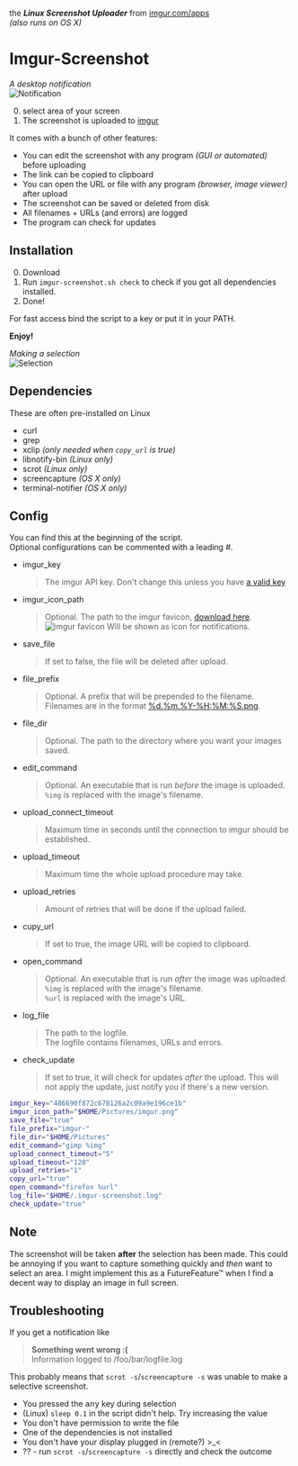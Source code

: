 the _**Linux Screenshot Uploader**_ from [imgur.com/apps](https://imgur.com/apps)<br>
_(also runs on OS X)_
# Imgur-Screenshot
_A desktop notification_<br>
![Notification](http://i.imgur.com/TVQ20qY.png)


0. select area of your screen
0. The screenshot is uploaded to [imgur](https://imgur.com)

It comes with a bunch of other features:
* You can edit the screenshot with any program _(GUI or automated)_ before uploading
* The link can be copied to clipboard
* You can open the URL or file with any program _(browser, image viewer)_ after upload
* The screenshot can be saved or deleted from disk
* All filenames + URLs (and errors) are logged
* The program can check for updates

Installation
----

0. Download
0. Run `imgur-screenshot.sh check` to check if you got all dependencies installed.
0. Done!

For fast access bind the script to a key or put it in your PATH.

**Enjoy!**

_Making a selection_<br>
![Selection](http://i.imgur.com/mZlrX16.png)<br>

Dependencies
----

These are often pre-installed on Linux

* curl
* grep
* xclip _(only needed when `copy_url` is true)_
* libnotify-bin _(Linux only)_
* scrot _(Linux only)_
* screencapture _(OS X only)_
* terminal-notifier _(OS X only)_

Config
----


You can find this at the beginning of the script.<br>
Optional configurations can be commented with a leading #.

* imgur_key

  > The imgur API key. Don't change this unless you have [a valid key](http://api.imgur.com/#register)

* imgur_icon_path

  > Optional. The path to the imgur favicon, [download here](https://imgur.com/favicon.ico).<br>
     ![imgur favicon](https://imgur.com/favicon.ico) Will be shown as icon for notifications.

* save_file

  > If set to false, the file will be deleted after upload.

* file_prefix

  > Optional. A prefix that will be prepended to the filename. Filenames are in the format [%d.%m.%Y-%H:%M:%S.png](http://www.manpages.info/linux/date.1.html).

* file_dir

  > Optional. The path to the directory where you want your images saved.

* edit_command

  > Optional. An executable that is run *before* the image is uploaded.<br>
  > `%img` is replaced with the image's filename.

* upload_connect_timeout

  > Maximum time in seconds until the connection to imgur should be established.

* upload_timeout

  > Maximum time the whole upload procedure may take.

* upload_retries

  > Amount of retries that will be done if the upload failed.

* cupy_url

  > If set to true, the image URL will be copied to clipboard.

* open_command

  > Optional. An executable that is run *after* the image was uploaded.<br>
  > `%img` is replaced with the image's filename.<br>
  > `%url` is replaced with the image's URL.

* log_file

  > The path to the logfile.<br>
  > The logfile contains filenames, URLs and errors.

* check_update

  > If set to true, it will check for updates _after_ the upload.
  > This will not apply the update, just notify you if there's a new version.

```bash
imgur_key="486690f872c678126a2c09a9e196ce1b"
imgur_icon_path="$HOME/Pictures/imgur.png"
save_file="true"
file_prefix="imgur-"
file_dir="$HOME/Pictures"
edit_command="gimp %img"
upload_connect_timeout="5"
upload_timeout="120"
upload_retries="1"
copy_url="true"
open_command="firefox %url"
log_file="$HOME/.imgur-screenshot.log"
check_update="true"
```

Note
----

The screenshot will be taken **after** the selection has been made. This could be annoying if you want to capture something quickly and _then_ want to select an area. I might implement this as a FutureFeature™ when I find a decent way to display an image in full screen.

Troubleshooting
----

If you get a notification like

> **Something went wrong :(<br>**
> Information logged to /foo/bar/logfile.log

This probably means that `scrot -s`/`screencapture -s` was unable to make a selective screenshot.

* You pressed the <kbd>any</kbd> key during selection
* (Linux) `sleep 0.1` in the script didn't help. Try increasing the value
* You don't have permission to write the file
* One of the dependencies is not installed
* You don't have your display plugged in (remote?) >_<
* ?? - run `scrot -s`/`screencapture -s` directly and check the outcome
